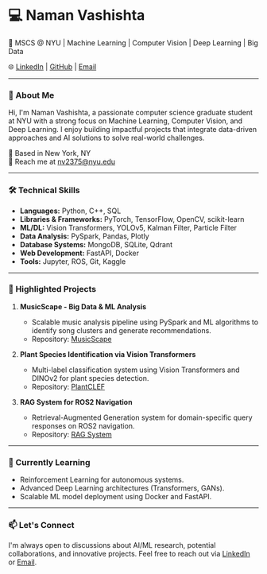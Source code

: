 # 💻 Naman Vashishta

🚀 MSCS @ NYU | Machine Learning | Computer Vision | Deep Learning | Big Data

🌐 [LinkedIn](https://linkedin.com/in/naman-vashishta/) | [GitHub](https://github.com/NamanVashishta) | [Email](mailto:nv2375@nyu.edu)

---

### 👋 About Me

Hi, I'm Naman Vashishta, a passionate computer science graduate student at NYU with a strong focus on Machine Learning, Computer Vision, and Deep Learning. I enjoy building impactful projects that integrate data-driven approaches and AI solutions to solve real-world challenges.

📍 Based in New York, NY  
📧 Reach me at nv2375@nyu.edu

---

### 🛠️ Technical Skills

- **Languages:** Python, C++, SQL
- **Libraries & Frameworks:** PyTorch, TensorFlow, OpenCV, scikit-learn
- **ML/DL:** Vision Transformers, YOLOv5, Kalman Filter, Particle Filter
- **Data Analysis:** PySpark, Pandas, Plotly
- **Database Systems:** MongoDB, SQLite, Qdrant
- **Web Development:** FastAPI, Docker
- **Tools:** Jupyter, ROS, Git, Kaggle

---

### 🌟 Highlighted Projects

1. **MusicScape - Big Data & ML Analysis**  
   - Scalable music analysis pipeline using PySpark and ML algorithms to identify song clusters and generate recommendations.  
   - Repository: [MusicScape](https://github.com/NamanVashishta/MusicScape---Big-Data-ML-Analysis)

2. **Plant Species Identification via Vision Transformers**  
   - Multi-label classification system using Vision Transformers and DINOv2 for plant species detection.  
   - Repository: [PlantCLEF](https://github.com/NamanVashishta/plantclef-quadrat-classification)

3. **RAG System for ROS2 Navigation**  
   - Retrieval-Augmented Generation system for domain-specific query responses on ROS2 navigation.  
   - Repository: [RAG System](https://github.com/NamanVashishta/RAG-System-for-ROS2)

---

### 🌱 Currently Learning

- Reinforcement Learning for autonomous systems.
- Advanced Deep Learning architectures (Transformers, GANs).
- Scalable ML model deployment using Docker and FastAPI.

---

### 📫 Let's Connect

I'm always open to discussions about AI/ML research, potential collaborations, and innovative projects. Feel free to reach out via [LinkedIn](https://linkedin.com/in/naman-vashishta/) or [Email](mailto:nv2375@nyu.edu).
